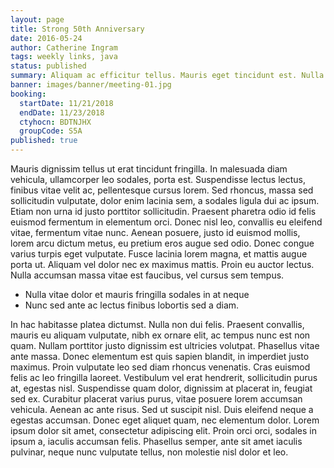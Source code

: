 ```yaml
---
layout: page
title: Strong 50th Anniversary
date: 2016-05-24
author: Catherine Ingram
tags: weekly links, java
status: published
summary: Aliquam ac efficitur tellus. Mauris eget tincidunt est. Nulla.
banner: images/banner/meeting-01.jpg
booking:
  startDate: 11/21/2018
  endDate: 11/23/2018
  ctyhocn: BDTNJHX
  groupCode: S5A
published: true
---
```

Mauris dignissim tellus ut erat tincidunt fringilla. In malesuada diam vehicula, ullamcorper leo sodales, porta est. Suspendisse lectus lectus, finibus vitae velit ac, pellentesque cursus lorem. Sed rhoncus, massa sed sollicitudin vulputate, dolor enim lacinia sem, a sodales ligula dui ac ipsum. Etiam non urna id justo porttitor sollicitudin. Praesent pharetra odio id felis euismod fermentum in elementum orci. Donec nisl leo, convallis eu eleifend vitae, fermentum vitae nunc. Aenean posuere, justo id euismod mollis, lorem arcu dictum metus, eu pretium eros augue sed odio. Donec congue varius turpis eget vulputate. Fusce lacinia lorem magna, et mattis augue porta ut. Aliquam vel dolor nec ex maximus mattis. Proin eu auctor lectus. Nulla accumsan massa vitae est faucibus, vel cursus sem tempus.

* Nulla vitae dolor et mauris fringilla sodales in at neque
* Nunc sed ante ac lectus finibus lobortis sed a diam.

In hac habitasse platea dictumst. Nulla non dui felis. Praesent convallis, mauris eu aliquam vulputate, nibh ex ornare elit, ac tempus nunc est non quam. Nullam porttitor justo dignissim est ultricies volutpat. Phasellus vitae ante massa. Donec elementum est quis sapien blandit, in imperdiet justo maximus. Proin vulputate leo sed diam rhoncus venenatis. Cras euismod felis ac leo fringilla laoreet. Vestibulum vel erat hendrerit, sollicitudin purus at, egestas nisl. Suspendisse quam dolor, dignissim at placerat in, feugiat sed ex.
Curabitur placerat varius purus, vitae posuere lorem accumsan vehicula. Aenean ac ante risus. Sed ut suscipit nisl. Duis eleifend neque a egestas accumsan. Donec eget aliquet quam, nec elementum dolor. Lorem ipsum dolor sit amet, consectetur adipiscing elit. Proin orci orci, sodales in ipsum a, iaculis accumsan felis. Phasellus semper, ante sit amet iaculis pulvinar, neque nunc vulputate tellus, non molestie nisl dolor et leo.

